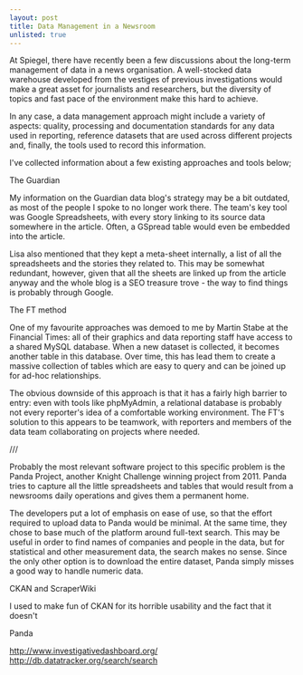 ```yaml
---
layout: post
title: Data Management in a Newsroom
unlisted: true
---
```


At Spiegel, there have recently been a few discussions about the
long-term management of data in a news organisation. A well-stocked data
warehouse developed from the vestiges of previous investigations would
make a great asset for journalists and researchers, but the diversity of
topics and fast pace of the environment make this hard to achieve.

In any case, a data management approach might include a variety of
aspects: quality, processing and documentation standards for any data
used in reporting, reference datasets that are used across different
projects and, finally, the tools used to record this information.

I've collected information about a few existing approaches and tools
below; 

The Guardian

My information on the Guardian data blog's strategy may be a bit
outdated, as most of the people I spoke to no longer work there. The
team's key tool was Google Spreadsheets, with every story linking to its
source data somewhere in the article. Often, a GSpread table would even
be embedded into the article.

Lisa also mentioned that they kept a meta-sheet internally, a list of
all the spreadsheets and the stories they related to. This may be
somewhat redundant, however, given that all the sheets are linked up
from the article anyway and the whole blog is a SEO treasure trove - the
way to find things is probably through Google.

The FT method 

One of my favourite approaches was demoed to me by Martin Stabe at the
Financial Times: all of their graphics and data reporting staff have
access to a shared MySQL database. When a new dataset is collected, it
becomes another table in this database. Over time, this has lead them to
create a massive collection of tables which are easy to query and can be
joined up for ad-hoc relationships.

The obvious downside of this approach is that it has a fairly high
barrier to entry: even with tools like phpMyAdmin, a relational database
is probably not every reporter's idea of a comfortable working
environment. The FT's solution to this appears to be teamwork, with
reporters and members of the data team collaborating on projects where
needed.

///

Probably the most relevant software project to this specific problem is
the Panda Project, another Knight Challenge winning project from 2011.
Panda tries to capture all the little spreadsheets and tables that would
result from a newsrooms daily operations and gives them a permanent
home.

The developers put a lot of emphasis on ease of use, so that the effort
required to upload data to Panda would be minimal. At the same time,
they chose to base much of the platform around full-text search. This
may be useful in order to find names of companies and people in the
data, but for statistical and other measurement data, the search makes
no sense. Since the only other option is to download the entire dataset,
Panda simply misses a good way to handle numeric data. 



CKAN and ScraperWiki

I used to make fun of CKAN for its horrible usability and the fact that
it doesn't 


Panda



http://www.investigativedashboard.org/
http://db.datatracker.org/search/search

